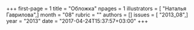 +++
first-page = 1
title = "Обложка"
npages = 1
illustrators = [ "Наталья Гаврилова",]
month = "08"
rubric = ""
authors = []
issues = [ "2013_08",]
year = "2013"
date = "2017-04-24T15:37:57+03:00"
+++
